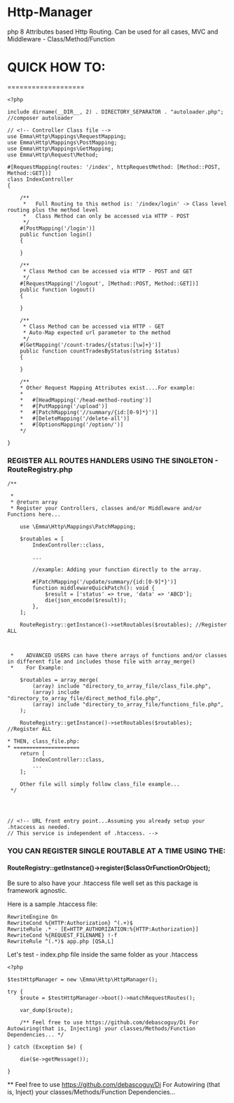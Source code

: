 # Http-Manager
 php 8 Attributes based Http Routing. Can be used for all cases, MVC and Middleware -  Class/Method/Function


# QUICK HOW TO:
===================

```
<?php

include dirname(__DIR__, 2) . DIRECTORY_SEPARATOR . "autoloader.php"; //composer autoloader

// <!-- Controller Class file -->
use Emma\Http\Mappings\RequestMapping;
use Emma\Http\Mappings\PostMapping;
use Emma\Http\Mappings\GetMapping;
use Emma\Http\Request\Method;

#[RequestMapping(routes: '/index', httpRequestMethod: [Method::POST, Method::GET])]
class IndexController
{

    /**
     *   Full Routing to this method is: '/index/login' -> Class level routing plus the method level
     *   Class Method can only be accessed via HTTP - POST
     */
    #[PostMapping('/login')] 
    public function login()
    {

    }

    /**
     * Class Method can be accessed via HTTP - POST and GET
     */ 
    #[RequestMapping('/logout', [Method::POST, Method::GET])]
    public function logout()
    {

    }

    /**
     * Class Method can be accessed via HTTP - GET
     * Auto-Map expected url parameter to the method
     */ 
    #[GetMapping('/count-trades/{status:[\w]+}')]
    public function countTradesByStatus(string $status)
    {

    }

    /**
    * Other Request Mapping Attributes exist....For example:
    *
    *   #[HeadMapping('/head-method-routing')]
    *   #[PutMapping('/upload')]
    *   #[PatchMapping('//summary/{id:[0-9]*}')]
    *   #[DeleteMapping('/delete-all')]
    *   #[OptionsMapping('/option/')]
    */

}
```

 ### REGISTER ALL ROUTES HANDLERS USING THE SINGLETON - RouteRegistry.php
 
```
/**

 * 
 * @return array 
 * Register your Controllers, classes and/or Middleware and/or Functions here...

    use \Emma\Http\Mappings\PatchMapping;

    $routables = [
        IndexController::class,

        ...

        //example: Adding your function directly to the array.  

        #[PatchMapping('/update/summary/{id:[0-9]*}')]
        function middlewareQuickPatch(): void {
            $result = ['status' => true, 'data' => 'ABCD'];
            die(json_encode($result));
        },
    ];

    RouteRegistry::getInstance()->setRoutables($routables); //Register ALL

    

 *    ADVANCED USERS can have there arrays of functions and/or classes in different file and includes those file with array_merge()
 *    For Example:
 
    $routables = array_merge(
        (array) include "directory_to_array_file/class_file.php",
        (array) include "directory_to_array_file/direct_method_file.php",
        (array) include "directory_to_array_file/functions_file.php",
    );

    RouteRegistry::getInstance()->setRoutables($routables);  //Register ALL

* THEN, class_file.php:
* =====================
    return [
        IndexController::class,
        ...
    ];

    Other file will simply follow class_file example...
 */




// <!-- URL front entry point...Assuming you already setup your .htaccess as needed. 
// This service is independent of .htaccess. -->

```
### YOU CAN REGISTER SINGLE ROUTABLE AT A TIME USING THE: 
#### RouteRegistry::getInstance()->register($classOrFunctionOrObject);


Be sure to also have your .htaccess file well set as this package is framework agnostic.

Here is a sample .htaccess file:

```
RewriteEngine On
RewriteCond %{HTTP:Authorization} ^(.+)$
RewriteRule .* - [E=HTTP_AUTHORIZATION:%{HTTP:Authorization}]
RewriteCond %{REQUEST_FILENAME} !-f
RewriteRule ^(.*)$ app.php [QSA,L]
```

Let's test - index.php file inside the same folder as your .htaccess
```
<?php

$testHttpManager = new \Emma\Http\HttpManager();

try {
    $route = $testHttpManager->boot()->matchRequestRoutes();

    var_dump($route);

    /** Feel free to use https://github.com/debascoguy/Di For Autowiring(that is, Injecting) your classes/Methods/Function Dependencies... */

} catch (Exception $e) {

    die($e->getMessage());

}

```

** Feel free to use https://github.com/debascoguy/Di For Autowiring (that is, Inject) your classes/Methods/Function Dependencies...
